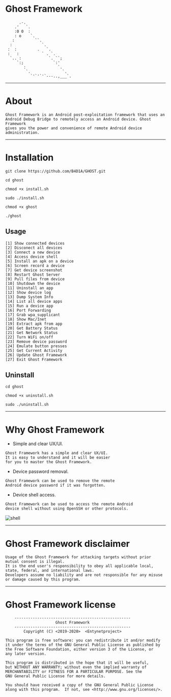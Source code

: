 # Ghost Framework


```
      .-.
    .'   `.
    :0 0  :
    : o    `.
   :         ``.
  :             `.
 :  :         .   `.
 :   :          ` . `.
  `.. :            `. ``;
     `:;             `:'
        :              `.
         `.              `.     
           `'`'`'`---..,___`.

```



***

# About

    Ghost Framework is an Android post-exploitation framework that uses an
    Android Debug Bridge to remotely access an Android device. Ghost Framework 
    gives you the power and convenience of remote Android device administration.
    
***

# Installation
```
git clone https://github.com/B4D1A/GHOST.git
```
```
cd ghost
```
```
chmod +x install.sh
```
```
sudo ./install.sh
```
```
chmod +x ghost
```
```
./ghost
```

## Usage
```
[1] Show connected devices
[2] Disconect all devices
[3] Connect a new device
[4] Access device shell
[5] Install an apk on a device
[6] Screen record a device
[7] Get device screenshot
[8] Restart Ghost Server
[9] Pull files from device
[10] Shutdown the device                             
[11] Uninstall an app         
[12] Show device log          
[13] Dump System Info         
[14] List all device apps     
[15] Run a device app        
[16] Port Forwarding         
[17] Grab wpa_supplicant      
[18] Show Mac/Inet            
[19] Extract apk from app  
[20] Get Battery Status
[21] Get Network Status
[22] Turn WiFi on/off
[23] Remove device password
[24] Emulate button presses
[25] Get Current Activity
[26] Update Ghost Framework
[27] Exit Ghost Framework
```

## Uninstall 
```
cd ghost
```
```
chmod +x uninstall.sh
```
```
sudo ./uninstall.sh
```

***

# Why Ghost Framework

 * Simple and clear UX/UI.
```
Ghost Framework has a simple and clear UX/UI. 
It is easy to understand and it will be easier 
for you to master the Ghost Framework.
```
 * Device password removal.
```
Ghost Framework can be used to remove the remote 
Android device password if it was forgotten.
```
 * Device shell access.
```
Ghost Framework can be used to access the remote Android 
device shell without using OpenSSH or other protocols.
``` 

![shell](https://user-images.githubusercontent.com/54115104/72079295-b276ac00-330b-11ea-83ca-fe002d009fa3.png)

***

# Ghost Framework disclaimer

    Usage of the Ghost Framework for attacking targets without prior mutual consent is illegal. 
    It is the end user's responsibility to obey all applicable local, state, federal, and international laws. 
    Developers assume no liability and are not responsible for any misuse or damage caused by this program.
    
***

# Ghost Framework license

```
    ---------------------------------------------------
                      Ghost Framework                                                                         
    ---------------------------------------------------
        Copyright (C) <2019-2020>  <Entynetproject>

This program is free software: you can redistribute it and/or modify
it under the terms of the GNU General Public License as published by
the Free Software Foundation, either version 3 of the License, or
any later version.

This program is distributed in the hope that it will be useful,
but WITHOUT ANY WARRANTY; without even the implied warranty of
MERCHANTABILITY or FITNESS FOR A PARTICULAR PURPOSE. See the
GNU General Public License for more details.

You should have received a copy of the GNU General Public License
along with this program.  If not, see <http://www.gnu.org/licenses/>.
```
